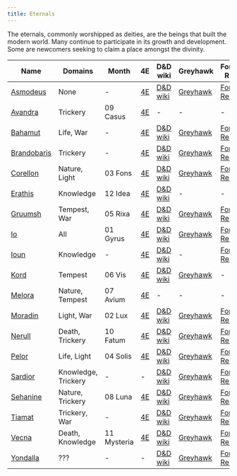 ```yaml
---
title: Eternals
---
```


The eternals, commonly worshipped as deities, are the beings that built the modern world. Many continue to participate in its growth and development. Some are newcomers seeking to claim a place amongst the divinity.

| Name                                    | Domains             | Month       | 4E                                          | D&D wiki                                                               | Greyhawk                                                               | Forgotten Realms                                                             | Critical Role                                                     | Wikipedia                                                                            |
|-----------------------------------------|---------------------|-------------|---------------------------------------------|------------------------------------------------------------------------|------------------------------------------------------------------------|------------------------------------------------------------------------------|-------------------------------------------------------------------|--------------------------------------------------------------------------------------|
| [Asmodeus](../dossiers/asmodeus)        | None                | -           | [4E](https://dnd4.fandom.com/wiki/Asmodeus) | [D&D wiki](https://dungeonsdragons.fandom.com/wiki/Asmodeus)           | [Greyhawk](https://greyhawkonline.com/greyhawkwiki/Asmodeus)           | [Forgotten Realms](https://forgottenrealms.fandom.com/wiki/Asmodeus)         | [Critical Role](https://criticalrole.fandom.com/wiki/Asmodeus)    | [Wikipedia](https://en.wikipedia.org/wiki/Devil_%28Dungeons_%26_Dragons%29#Asmodeus) |
| [Avandra](../dossiers/avandra)          | Trickery            | 09 Casus    | [4E](https://dnd4.fandom.com/wiki/Avandra)  | -                                                                      | -                                                                      | -                                                                            | [Critical Role](https://criticalrole.fandom.com/wiki/Avandra)     | -                                                                                    |
| [Bahamut](../dossiers/bahamut)          | Life, War           | -           | [4E](https://dnd4.fandom.com/wiki/Bahamut)  | [D&D wiki](https://dungeonsdragons.fandom.com/wiki/Bahamut)            | [Greyhawk](https://greyhawkonline.com/greyhawkwiki/Bahamut)            | [Forgotten Realms](https://forgottenrealms.fandom.com/wiki/Bahamut)          | [Critical Role](https://criticalrole.fandom.com/wiki/Bahaamut)    | [Wikipedia](https://en.wikipedia.org/wiki/Bahamut_%28Dungeons_%26_Dragons%29)        |
| [Brandobaris](/../dossiers/brandobaris) | Trickery            | -           | [4E](https://dnd4.fandom.com/wiki/Bahamut)  | [D&D wiki](https://dungeonsdragons.fandom.com/wiki/Brandobaris)        | [Greyhawk](https://greyhawkonline.com/greyhawkwiki/Brandobaris)        | [Forgotten Realms](https://forgottenrealms.fandom.com/wiki/Brandobaris)      | -                                                                 | -                                                                                    |
| [Corellon](../dossiers/corellon)        | Nature, Light       | 03 Fons     | [4E](https://dnd4.fandom.com/wiki/Corellon) | [D&D wiki](https://dungeonsdragons.fandom.com/wiki/Corellon_Larethian) | [Greyhawk](https://greyhawkonline.com/greyhawkwiki/Corellon_Larethian) | [Forgotten Realms](https://forgottenrealms.fandom.com/wiki/Corellon)         | [Critical Role](https://criticalrole.fandom.com/wiki/Corellon)    | [Wikipedia](https://en.wikipedia.org/wiki/Corellon_Larethian)                        |
| [Erathis](../dossiers/erathis)          | Knowledge           | 12 Idea     | [4E](https://dnd4.fandom.com/wiki/Erathis)  | [D&D wiki](https://dungeonsdragons.fandom.com/wiki/Erathis)            | -                                                                      | -                                                                            | [Critical Role](https://criticalrole.fandom.com/wiki/Erathis)     | -                                                                                    |
| [Gruumsh](../dossiers/gruumsh)          | Tempest, War        | 05 Rixa     | [4E](https://dnd4.fandom.com/wiki/Gruumsh)  | [D&D wiki](https://dungeonsdragons.fandom.com/wiki/Gruumsh)            | [Greyhawk](https://greyhawkonline.com/greyhawkwiki/Gruumsh)            | [Forgotten Realms](https://forgottenrealms.fandom.com/wiki/Gruumsh)          | [Critical Role](https://criticalrole.fandom.com/wiki/Gruumsh)     | -                                                                                    |
| [Io](../dossiers/io)                    | All                 | 01 Gyrus    | [4E](https://dnd4.fandom.com/wiki/Io)       | [D&D wiki](https://dungeonsdragons.fandom.com/wiki/Io)                 | [Greyhawk](https://greyhawkonline.com/greyhawkwiki/Io)                 | [Forgotten Realms](https://forgottenrealms.fandom.com/wiki/Asgorath)         | -                                                                 | -                                                                                    |
| [Ioun](../dossiers/ioun)                | Knowledge           | -           | [4E](https://dnd4.fandom.com/wiki/Ioun)     | [D&D wiki](https://dungeonsdragons.fandom.com/wiki/Ioun)               | -                                                                      | [Forgotten Realms](https://forgottenrealms.fandom.com/wiki/Congenio_Ioun)    | [Critical Role](https://criticalrole.fandom.com/wiki/Ioun)        | -                                                                                    |
| [Kord](../dossiers/kord)                | Tempest             | 06 Vis      | [4E](https://dnd4.fandom.com/wiki/Kord)     | [D&D wiki](https://dungeonsdragons.fandom.com/wiki/Kord)               | [Greyhawk](https://greyhawkonline.com/greyhawkwiki/Kord)               | -                                                                            | [Critical Role](https://criticalrole.fandom.com/wiki/Kord)        | -                                                                                    |
| [Melora](../dossiers/melora)            | Nature, Tempest     | 07 Avium    | [4E](https://dnd4.fandom.com/wiki/Melora)   | -                                                                      | -                                                                      | -                                                                            | [Critical Role](https://criticalrole.fandom.com/wiki/Melora)      | -                                                                                    |
| [Moradin](../dossiers/moradin)          | Light, War          | 02 Lux      | [4E](https://dnd4.fandom.com/wiki/Moradin)  | [D&D wiki](https://dungeonsdragons.fandom.com/wiki/Moradin)            | [Greyhawk](https://greyhawkonline.com/greyhawkwiki/Moradin)            | [Forgotten Realms](https://forgottenrealms.fandom.com/wiki/Moradin)          | [Critical Role](https://criticalrole.fandom.com/wiki/Moradin)     | [Wikipedia](https://en.wikipedia.org/wiki/Moradin)                                   |
| [Nerull](../dossiers/nerull)            | Death, Trickery     | 10 Fatum    | [4E](https://dnd4.fandom.com/wiki/Nerull)   | [D&D wiki](https://dungeonsdragons.fandom.com/wiki/Nerull)             | [Greyhawk](https://greyhawkonline.com/greyhawkwiki/Nerull)             | [Forgotten Realms](https://forgottenrealms.fandom.com/wiki/Raven_Queen)      | [Critical Role](https://criticalrole.fandom.com/wiki/Raven_Queen) | -                                                                                    |
| [Pelor](../dossiers/pelor)              | Life, Light         | 04 Solis    | [4E](https://dnd4.fandom.com/wiki/Pelor)    | [D&D wiki](https://dungeonsdragons.fandom.com/wiki/Pelor)              | [Greyhawk](https://greyhawkonline.com/greyhawkwiki/Pelor)              | [Forgotten Realms](https://forgottenrealms.fandom.com/wiki/Amaunator)        | [Critical Role](https://criticalrole.fandom.com/wiki/Pelor)       | -                                                                                    |
| [Sardior](../dossiers/sardior)          | Knowledge, Trickery | -           | -                                           | [D&D wiki](https://dungeonsdragons.fandom.com/wiki/Sardior)            | [Greyhawk](https://greyhawkonline.com/greyhawkwiki/Sardior)            | [Forgotten Realms](https://forgottenrealms.fandom.com/wiki/Sardior)          | -                                                                 | -                                                                                    |
| [Sehanine](../dossiers/sehanine)        | Nature, Trickery    | 08 Luna     | [4E](https://dnd4.fandom.com/wiki/Sehanine) | [D&D wiki](https://dungeonsdragons.fandom.com/wiki/Sehanine_Moonbow)   | [Greyhawk](https://greyhawkonline.com/greyhawkwiki/Sehanine_Moonbow)   | [Forgotten Realms](https://forgottenrealms.fandom.com/wiki/Sehanine_Moonbow) | [Critical Role](https://criticalrole.fandom.com/wiki/Sehanine)    | -                                                                                    |
| [Tiamat](../dossiers/tiamat)            | Trickery, War       | -           | [4E](https://dnd4.fandom.com/wiki/Tiamat)   | [D&D wiki](https://dungeonsdragons.fandom.com/wiki/Tiamat)             | [Greyhawk](https://greyhawkonline.com/greyhawkwiki/Tiamat)             | [Forgotten Realms](https://forgottenrealms.fandom.com/wiki/Tiamat)           | [Critical Role](https://criticalrole.fandom.com/wiki/Tiamat)      | [Wikipedia](https://en.wikipedia.org/wiki/Tiamat_%28Dungeons_%26_Dragons%29)         |
| [Vecna](../dossiers/vecna)              | Death, Knowledge    | 11 Mysteria | [4E](https://dnd4.fandom.com/wiki/Vecna)    | [D&D wiki](https://dungeonsdragons.fandom.com/wiki/Vecna)              | [Greyhawk](https://greyhawkonline.com/greyhawkwiki/Vecna)              | [Forgotten Realms](https://forgottenrealms.fandom.com/wiki/Vecna)            | [Critical Role](https://criticalrole.fandom.com/wiki/Vecna)       | [Wikipedia](https://en.wikipedia.org/wiki/Vecna)                                     |
| [Yondalla](../dossiers/yondalla)        | ???                 | -           | -                                           | [D&D wiki](https://dungeonsdragons.fandom.com/wiki/Yondalla)           | [Greyhawk](https://greyhawkonline.com/greyhawkwiki/Yondalla)           | [Forgotten Realms](https://forgottenrealms.fandom.com/wiki/Yondalla)         | -                                                                 | -                                                                                    |
